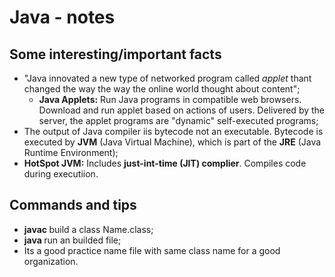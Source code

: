 # Java - notes

## Some interesting/important facts

- "Java innovated a new type of networked program called _applet_ thant changed the way the way the online world thought about content";
  - **Java Applets:** Run Java programs in compatible web browsers. Download and run applet based on actions of users. Delivered by the server, the applet programs are "dynamic" self-executed programs;
- The output of Java compiler iis bytecode not an executable. Bytecode is executed by **JVM** (Java Virtual Machine), which is part of the **JRE** (Java Runtime Environment);
- **HotSpot JVM:** Includes **just-int-time (JIT) complier**. Compiles code during executiion.

## Commands and tips
- **javac <file>** build a class Name.class;
- **java <Name>** run an builded file;
- Its a good practice name file with same class name for a good organization.
